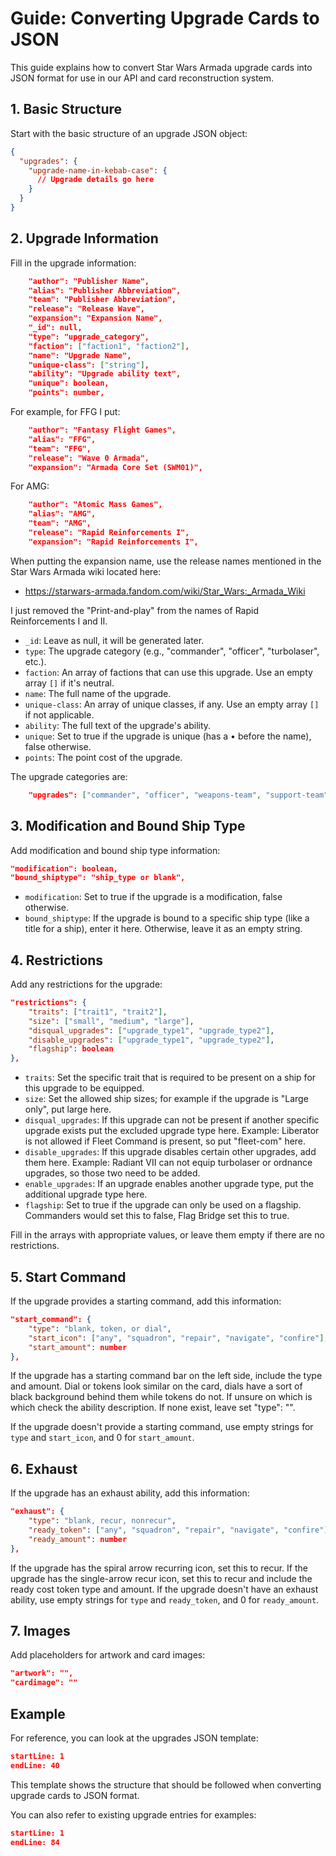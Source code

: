 # Guide: Converting Upgrade Cards to JSON

This guide explains how to convert Star Wars Armada upgrade cards into JSON format for use in our API and card reconstruction system.

## 1. Basic Structure

Start with the basic structure of an upgrade JSON object:

```json
{
  "upgrades": {
    "upgrade-name-in-kebab-case": {
      // Upgrade details go here
    }
  }
}
```

## 2. Upgrade Information

Fill in the upgrade information:

```json
    "author": "Publisher Name",
    "alias": "Publisher Abbreviation",
    "team": "Publisher Abbreviation",
    "release": "Release Wave",
    "expansion": "Expansion Name",
    "_id": null,
    "type": "upgrade_category",
    "faction": ["faction1", "faction2"],
    "name": "Upgrade Name",
    "unique-class": ["string"],
    "ability": "Upgrade ability text",
    "unique": boolean,
    "points": number,
```

For example, for FFG I put:

```json
    "author": "Fantasy Flight Games",
    "alias": "FFG",
    "team": "FFG",
    "release": "Wave 0 Armada",
    "expansion": "Armada Core Set (SWM01)",
```

For AMG:

```json
    "author": "Atomic Mass Games",
    "alias": "AMG",
    "team": "AMG",
    "release": "Rapid Reinforcements I",
    "expansion": "Rapid Reinforcements I",
```

When putting the expansion name, use the release names mentioned in the Star Wars Armada wiki located here:

- https://starwars-armada.fandom.com/wiki/Star_Wars:_Armada_Wiki

I just removed the "Print-and-play" from the names of Rapid Reinforcements I and II.

- `_id`: Leave as null, it will be generated later.
- `type`: The upgrade category (e.g., "commander", "officer", "turbolaser", etc.).
- `faction`: An array of factions that can use this upgrade. Use an empty array `[]` if it's neutral.
- `name`: The full name of the upgrade.
- `unique-class`: An array of unique classes, if any. Use an empty array `[]` if not applicable.
- `ability`: The full text of the upgrade's ability.
- `unique`: Set to true if the upgrade is unique (has a • before the name), false otherwise.
- `points`: The point cost of the upgrade.

The upgrade categories are:

```json
    "upgrades": ["commander", "officer", "weapons-team", "support-team", "fleet-command", "fleet-support", "offensive-retro", "weapons-team-offensive-retro", "defensive-retro", "experimental-retro", "turbolaser", "ion-cannon", "ordnance", "super-weapon", "title"],
```

## 3. Modification and Bound Ship Type

Add modification and bound ship type information:

```json
"modification": boolean,
"bound_shiptype": "ship_type or blank",
```

- `modification`: Set to true if the upgrade is a modification, false otherwise.
- `bound_shiptype`: If the upgrade is bound to a specific ship type (like a title for a ship), enter it here. Otherwise, leave it as an empty string.

## 4. Restrictions

Add any restrictions for the upgrade:

```json
"restrictions": {
    "traits": ["trait1", "trait2"],
    "size": ["small", "medium", "large"],
    "disqual_upgrades": ["upgrade_type1", "upgrade_type2"],
    "disable_upgrades": ["upgrade_type1", "upgrade_type2"],
    "flagship": boolean
},
```

- `traits`: Set the specific trait that is required to be present on a ship for this upgrade to be equipped.
- `size`: Set the allowed ship sizes; for example if the upgrade is "Large only", put large here.
- `disqual_upgrades`: If this upgrade can not be present if another specific upgrade exists put the excluded upgrade type here. Example: Liberator is not allowed if Fleet Command is present, so put "fleet-com" here.
- `disable_upgrades`: If this upgrade disables certain other upgrades, add them here. Example: Radiant VII can not equip turbolaser or ordnance upgrades, so those two need to be added.
- `enable_upgrades`: If an upgrade enables another upgrade type, put the additional upgrade type here.
- `flagship`: Set to true if the upgrade can only be used on a flagship. Commanders would set this to false, Flag Bridge set this to true.

Fill in the arrays with appropriate values, or leave them empty if there are no restrictions.

## 5. Start Command

If the upgrade provides a starting command, add this information:

```json
"start_command": {
    "type": "blank, token, or dial",
    "start_icon": ["any", "squadron", "repair", "navigate", "confire"],
    "start_amount": number
},
```

If the upgrade has a starting command bar on the left side, include the type and amount. Dial or tokens look similar on the card, dials have a sort of black background behind them while tokens do not. If unsure on which is which check the ability description. If none exist, leave set "type": "".

If the upgrade doesn't provide a starting command, use empty strings for `type` and `start_icon`, and 0 for `start_amount`.

## 6. Exhaust

If the upgrade has an exhaust ability, add this information:

```json
"exhaust": {
    "type": "blank, recur, nonrecur",
    "ready_token": ["any", "squadron", "repair", "navigate", "confire"],
    "ready_amount": number
},
```

If the upgrade has the spiral arrow recurring icon, set this to recur.
If the upgrade has the single-arrow recur icon, set this to recur and include the ready cost token type and amount.
If the upgrade doesn't have an exhaust ability, use empty strings for `type` and `ready_token`, and 0 for `ready_amount`.

## 7. Images

Add placeholders for artwork and card images:

```json
"artwork": "",
"cardimage": ""
```

## Example

For reference, you can look at the upgrades JSON template:

```typescript:templates/upgrade.json
startLine: 1
endLine: 40
```

This template shows the structure that should be followed when converting upgrade cards to JSON format.

You can also refer to existing upgrade entries for examples:

```typescript:public/converted-json/upgrades/upgrades.json
startLine: 1
endLine: 84
```
